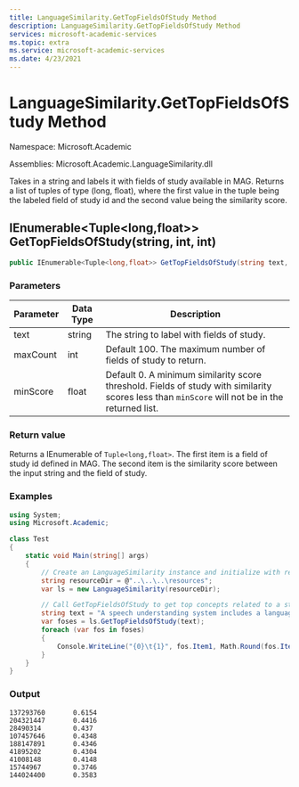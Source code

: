```yaml
---
title: LanguageSimilarity.GetTopFieldsOfStudy Method
description: LanguageSimilarity.GetTopFieldsOfStudy Method
services: microsoft-academic-services
ms.topic: extra
ms.service: microsoft-academic-services
ms.date: 4/23/2021
---
```

# LanguageSimilarity.GetTopFieldsOfStudy Method

Namespace: Microsoft.Academic

Assemblies: Microsoft.Academic.LanguageSimilarity.dll

Takes in a string and labels it with fields of study available in MAG. Returns a list of tuples of type (long, float), where the first value in the tuple being the labeled field of study id and the second value being the similarity score.

## IEnumerable<Tuple<long,float>> GetTopFieldsOfStudy(string, int, int)

  ```C#
  public IEnumerable<Tuple<long,float>> GetTopFieldsOfStudy(string text, int maxCount=100, int minScore=0);
  ```

### Parameters

Parameter | Data Type | Description
--- | --- | ---
text | string | The string to label with fields of study.
maxCount | int | Default 100. The maximum number of fields of study to return.
minScore | float | Default 0. A minimum similarity score threshold. Fields of study with similarity scores less than `minScore` will not be in the returned list.

### Return value

Returns a IEnumerable of `Tuple<long,float>`. The first item is a field of study id defined in MAG. The second item is the similarity score between the input string and the field of study.

### Examples

  ```C#
  using System;
  using Microsoft.Academic;

  class Test
  {
      static void Main(string[] args)
      {
          // Create an LanguageSimilarity instance and initialize with resources
          string resourceDir = @"..\..\..\resources";
          var ls = new LanguageSimilarity(resourceDir);

          // Call GetTopFieldsOfStudy to get top concepts related to a string
          string text = "A speech understanding system includes a language model";
          var foses = ls.GetTopFieldsOfStudy(text);
          foreach (var fos in foses)
          {
              Console.WriteLine("{0}\t{1}", fos.Item1, Math.Round(fos.Item2, 4));
          }
      }
  }
  ```

### Output

  ```
  137293760       0.6154
  204321447       0.4416
  28490314        0.437
  107457646       0.4348
  188147891       0.4346
  41895202        0.4304
  41008148        0.4148
  15744967        0.3746
  144024400       0.3583
  ```
